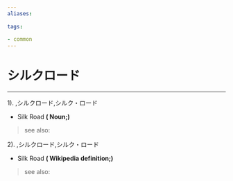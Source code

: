 ```yaml
---
aliases:
    
tags:
    
- common
---
```


# シルクロード
---
1).
,シルクロード,シルク・ロード

- Silk Road
**( Noun;)**
> see also: 
            
2).
,シルクロード,シルク・ロード

- Silk Road
**( Wikipedia definition;)**
> see also: 
            